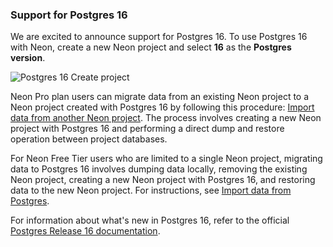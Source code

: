 ### Support for Postgres 16

We are excited to announce support for Postgres 16. To use Postgres 16 with Neon, create a new Neon project and select **16** as the **Postgres version**.

![Postgres 16 Create project](/docs/relnotes/postgres_16.png)

Neon Pro plan users can migrate data from an existing Neon project to a Neon project created with Postgres 16 by following this procedure: [Import data from another Neon project](/docs/import/import-from-neon). The process involves creating a new Neon project with Postgres 16 and performing a direct dump and restore operation between project databases.

For Neon Free Tier users who are limited to a single Neon project, migrating data to Postgres 16 involves dumping data locally, removing the existing Neon project, creating a new Neon project with Postgres 16, and restoring data to the new Neon project. For instructions, see [Import data from Postgres](/docs/import/import-from-postgres).

For information about what's new in Postgres 16, refer to the official [Postgres Release 16 documentation](https://www.postgresql.org/docs/16/release-16.html).
